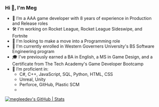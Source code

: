 ### Hi 👋, I'm Meg

- 💼 I’m a AAA game developer with 8 years of experience in Production and Release roles
- 🛠️ I'm working on Rocket League, Rocket League Sideswipe, and Fortnite
- 👀 I'm looking to make a move into a Programming role
- 📖 I'm currently enrolled in Western Governers University's BS Software Engineering program
- 🎓 I've previously earned a BA in English, a MS in Game Design, and a Certificate from The Tech Academy's Game Developer Bootcamp
- 🧰 I’m proficient in:
  - C#, C++, JavaScript, SQL, Python, HTML, CSS
  - Unreal, Unity
  - Perforce, GitHub, Plastic SCM
  - 






[![megleedev's GitHub | Stats](https://stats.quine.sh/megleedev/github?theme=dark)](https://quine.sh?utm_source=widgets&utm_campaign=megleedev) 
